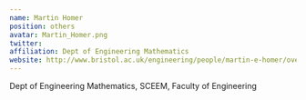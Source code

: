 ```yaml
---
name: Martin Homer
position: others
avatar: Martin_Homer.png
twitter:
affiliation: Dept of Engineering Mathematics
website: http://www.bristol.ac.uk/engineering/people/martin-e-homer/overview.html
---
```


Dept of Engineering Mathematics, SCEEM, Faculty of Engineering